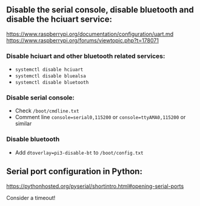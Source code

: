 ## Disable the serial console, disable bluetooth and disable the hciuart service:

https://www.raspberrypi.org/documentation/configuration/uart.md
https://www.raspberrypi.org/forums/viewtopic.php?t=178071


### Disable hciuart and other bluetooth related services:
* `systemctl disable hciuart`
* `systemctl disable bluealsa`
* `systemctl disable bluetooth`

### Disable serial console:
* Check `/boot/cmdline.txt`
* Comment line `console=serial0,115200` or `console=ttyAMA0,115200` or similar

### Disable bluetooth
* Add `dtoverlay=pi3-disable-bt` to `/boot/config.txt`



## Serial port configuration in Python:

https://pythonhosted.org/pyserial/shortintro.html#opening-serial-ports

Consider a timeout!

